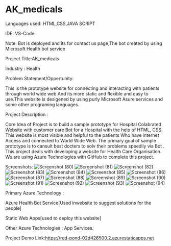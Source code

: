 # AK_medicals
Languages used: HTML,CSS,JAVA SCRIPT

IDE: VS-Code

Note: Bot is deployed and its for contact us page,The bot created by using Microsoft Health bot service

Project Title:AK_medicals

Industry : Health

Problem Statement/Oppertunity:

This is the prototype website for connecting and interacting with patients through world wide web.And its more static and flexible and easy to use.This website is desigened by using purly Microsoft  Asure services and some other programing languages. 

Project Description :

Core Idea of Project is to build a sample prototype for Hospital Colabrated Website with customer care Bot for a Hospital with the help of HTML, CSS. This website is most visible and helpful to the patients Who have internet Access and connected to World Wide Web. The primary goal of sample prototype is to cansult best docters to solv their problems  speedily via Bot . This project deals with developing a website for Health Care Organisation. We are using Azure Technologies with GitHub to complete this project.

Screenshots:
![Screenshot (80)](https://user-images.githubusercontent.com/94443955/213922123-beddbb7c-1d92-4d3f-9f49-d2a3c35813d2.png)
![Screenshot (81)](https://user-images.githubusercontent.com/94443955/213922127-0243bc85-5501-4ee4-908f-0b2b29aaa2de.png)
![Screenshot (82)](https://user-images.githubusercontent.com/94443955/213922128-8b3db8b5-e00e-4db4-b946-3542777241b5.png)
![Screenshot (83)](https://user-images.githubusercontent.com/94443955/213922129-c6c554f4-5ab7-47dd-86f2-fb9348cabc1e.png)
![Screenshot (84)](https://user-images.githubusercontent.com/94443955/213922131-bc59f851-9f07-457c-91fe-484f4fbaba9c.png)
![Screenshot (85)](https://user-images.githubusercontent.com/94443955/213922133-6f362c85-a74f-4d93-8f76-0b54d3c87fd0.png)
![Screenshot (86)](https://user-images.githubusercontent.com/94443955/213922134-0fba1873-b40a-4ba0-be58-3aa99eedfbf2.png)
![Screenshot (87)](https://user-images.githubusercontent.com/94443955/213922136-b8af96d0-8185-47d1-a1c3-e66f58539f1e.png)
![Screenshot (88)](https://user-images.githubusercontent.com/94443955/213922138-b30fde91-9728-45ce-8c9f-75e14d2dc234.png)
![Screenshot (89)](https://user-images.githubusercontent.com/94443955/213922139-9edc43ff-329a-4ff6-802f-59d1e25d891e.png)
![Screenshot (90)](https://user-images.githubusercontent.com/94443955/213922140-dfd7e149-4839-477c-aafa-0dc3c989192e.png)
![Screenshot (91)](https://user-images.githubusercontent.com/94443955/213922141-e604f47e-70a5-4fee-baed-ea9e8ee9b4e5.png)
![Screenshot (92)](https://user-images.githubusercontent.com/94443955/213922142-39d4d8d5-2a5d-4d36-b6ff-0acdcad57295.png)
![Screenshot (93)](https://user-images.githubusercontent.com/94443955/213922143-a5222c38-77ef-4a7f-9387-97133ba823a7.png)
![Screenshot (94)](https://user-images.githubusercontent.com/94443955/213922145-e9e8e93c-9f1b-40e3-b1ae-ea31005bc1f3.png)

Primary Azure Technology :

Azure Health Bot Service[Used inwebsite to suggest solutions for the people] 

Static Web Apps[used to deploy this website]

Other Azure Technologies : App Services.

Project Demo Link:https://red-pond-02d426500.2.azurestaticapps.net
